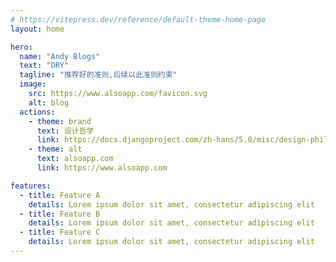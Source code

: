 ```yaml
---
# https://vitepress.dev/reference/default-theme-home-page
layout: home

hero:
  name: "Andy Blogs"
  text: "DRY"
  tagline: "推荐好的准则,后续以此准则约束"
  image:
    src: https://www.alsoapp.com/favicon.svg
    alt: blog
  actions:
    - theme: brand
      text: 设计哲学
      link: https://docs.djangoproject.com/zh-hans/5.0/misc/design-philosophies/
    - theme: alt
      text: alsoapp.com
      link: https://www.alsoapp.com

features:
  - title: Feature A
    details: Lorem ipsum dolor sit amet, consectetur adipiscing elit
  - title: Feature B
    details: Lorem ipsum dolor sit amet, consectetur adipiscing elit
  - title: Feature C
    details: Lorem ipsum dolor sit amet, consectetur adipiscing elit
---
```


